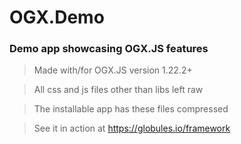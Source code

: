# OGX.Demo
### Demo app showcasing OGX.JS features

> Made with/for OGX.JS version 1.22.2+

> All css and js files other than libs left raw

> The installable app has these files compressed

> See it in action at https://globules.io/framework
